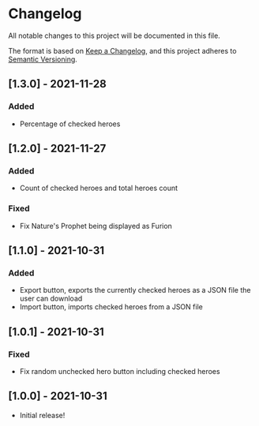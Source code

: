 # Changelog
All notable changes to this project will be documented in this file.

The format is based on [Keep a Changelog](https://keepachangelog.com/en/1.0.0/),
and this project adheres to [Semantic Versioning](https://semver.org/spec/v2.0.0.html).

## [1.3.0] - 2021-11-28
### Added
- Percentage of checked heroes

## [1.2.0] - 2021-11-27
### Added
- Count of checked heroes and total heroes count

### Fixed
- Fix Nature's Prophet being displayed as Furion

## [1.1.0] - 2021-10-31
### Added
- Export button, exports the currently checked heroes as a JSON file the user can download
- Import button, imports checked heroes from a JSON file

## [1.0.1] - 2021-10-31
### Fixed
- Fix random unchecked hero button including checked heroes

## [1.0.0] - 2021-10-31
- Initial release!